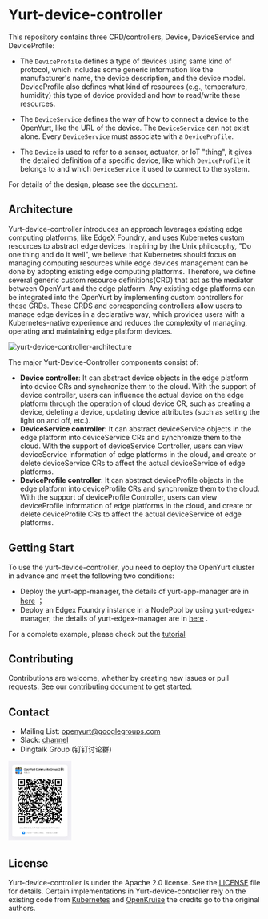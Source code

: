 # Yurt-device-controller

This repository contains three CRD/controllers, Device, DeviceService and DeviceProfile:

- The `DeviceProfile` defines a type of devices using same kind of protocol, which includes some generic information like the manufacturer's name, the device description, and the device model. DeviceProfile also defines what kind of resources (e.g., temperature, humidity) this type of device provided and how to read/write these resources.

- The `DeviceService` defines the way of how to connect a device to the OpenYurt, like the URL of the device. The `DeviceService` can not exist alone. Every `DeviceService` must associate with a `DeviceProfile`.

- The `Device` is used to refer to a sensor, actuator, or IoT "thing", it gives the detailed definition of a specific device, like which `DeviceProfile` it belongs to and which `DeviceService` it used to connect to the system.

For details of the design, please see the [document](https://github.com/openyurtio/openyurt/blob/master/docs/proposals/20210310-edge-device-management.md).

## Architecture

Yurt-device-controller introduces an approach leverages existing edge computing platforms, like EdgeX Foundry, and uses Kubernetes custom resources to abstract edge devices.
Inspiring by the Unix philosophy, "Do one thing and do it well", we believe that Kubernetes should focus on managing computing resources while edge devices management can be done by adopting existing edge computing platforms.
Therefore, we define several generic custom resource definitions(CRD) that act as the mediator between OpenYurt and the edge platform.
Any existing edge platforms can be integrated into the OpenYurt by implementing custom controllers for these CRDs. These CRDS and corresponding controllers allow users to manage edge devices in a declarative way, which provides users with a Kubernetes-native experience and reduces the complexity of managing, operating and maintaining edge platform devices.

![yurt-device-controller-architecture](docs/img/yurt-device-controller-architecture.png)

The major Yurt-Device-Controller components consist of:

- **Device controller**: It can abstract device objects in the edge platform into device CRs and synchronize them to the cloud. With the support of device controller, users can influence the actual device on the edge platform through the operation of cloud device CR, such as creating a device, deleting a device, updating device attributes (such as setting the light on and off, etc.).
- **DeviceService controller**: It can abstract deviceService objects in the edge platform into deviceService CRs and synchronize them to the cloud. With the support of deviceService Controller, users can view deviceService information of edge platforms in the cloud, and create or delete deviceService CRs to affect the actual deviceService of edge platforms.
- **DeviceProfile controller**: It can abstract deviceProfile objects in the edge platform into deviceProfile CRs and synchronize them to the cloud. With the support of deviceProfile Controller, users can view deviceProfile information of edge platforms in the cloud, and create or delete deviceProfile CRs to affect the actual deviceService of edge platforms.

## Getting Start

To use the yurt-device-controller, you need to deploy the OpenYurt cluster in advance and meet the following two conditions:

- Deploy the yurt-app-manager, the details of yurt-app-manager are in [here](https://github.com/openyurtio/yurt-app-manager) ；
- Deploy an Edgex Foundry instance in a NodePool by using yurt-edgex-manager, the details of yurt-edgex-manager are in [here](https://github.com/openyurtio/yurt-edgex-manager) .

For a complete example, please check out the [tutorial](docs/yurt-device-controller-tutorial-v2.md)

## Contributing

Contributions are welcome, whether by creating new issues or pull requests. See our [contributing document](https://github.com/openyurtio/openyurt/blob/master/CONTRIBUTING.md) to get started.

## Contact

- Mailing List: openyurt@googlegroups.com
- Slack: [channel](https://join.slack.com/t/openyurt/shared_invite/zt-iw2lvjzm-MxLcBHWm01y1t2fiTD15Gw)
- Dingtalk Group (钉钉讨论群)

<div align="left">
    <img src="https://github.com/openyurtio/openyurt/blob/master/docs/img/ding.jpg" width=25% title="dingtalk">
</div>

## License

Yurt-device-controller is under the Apache 2.0 license. See the [LICENSE](LICENSE) file for details. Certain implementations in Yurt-device-controller rely on the existing code from [Kubernetes](https://github.com/kubernetes/kubernetes) and [OpenKruise](https://github.com/openkruise/kruise) the credits go to the original authors.